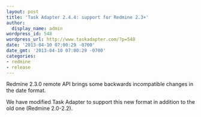 ```yaml
---
layout: post
title: 'Task Adapter 2.4.4: support for Redmine 2.3+'
author:
  display_name: admin
wordpress_id: 548
wordpress_url: http://www.taskadapter.com/?p=548
date: '2013-04-10 07:00:29 -0700'
date_gmt: '2013-04-10 07:00:29 -0700'
categories:
- redmine
- release
---
```

<p>Redmine 2.3.0 remote API brings some backwards incompatible changes in the date format.</p>
<p>We have modified Task Adapter to support this new format in addition to the old one (Redmine 2.0-2.2).</p>
<p> </p>
